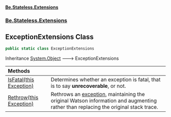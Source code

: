 #### [Be.Stateless.Extensions](README.md 'README')
### [Be.Stateless.Extensions](Be.Stateless.Extensions.md 'Be.Stateless.Extensions')

## ExceptionExtensions Class

```csharp
public static class ExceptionExtensions
```

Inheritance [System.Object](https://docs.microsoft.com/en-us/dotnet/api/System.Object 'System.Object') &#129106; ExceptionExtensions

| Methods | |
| :--- | :--- |
| [IsFatal(this Exception)](ExceptionExtensions.IsFatal(thisException).md 'Be.Stateless.Extensions.ExceptionExtensions.IsFatal(this System.Exception)') | Determines whether an exception is fatal, that is to say <b>unrecoverable</b>, or not. |
| [Rethrow(this Exception)](ExceptionExtensions.Rethrow(thisException).md 'Be.Stateless.Extensions.ExceptionExtensions.Rethrow(this System.Exception)') | Rethrows an [exception](ExceptionExtensions.Rethrow(thisException).md#Be.Stateless.Extensions.ExceptionExtensions.Rethrow(thisSystem.Exception).exception 'Be.Stateless.Extensions.ExceptionExtensions.Rethrow(this System.Exception).exception'), maintaining the original Watson information and augmenting rather than replacing the original stack trace. |
